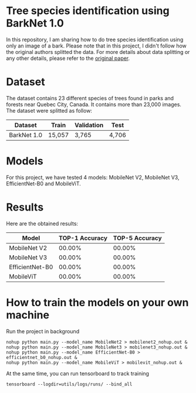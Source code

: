 # Tree species identification using BarkNet 1.0 

In this repository, I am sharing how to do tree species identification using only an image of a bark. Please note that in this project, I didn't follow how the original authors splitted the data. For more details about data splitting or any other details, please refer to the [original paper](https://arxiv.org/pdf/1803.00949.pdf). 

# Dataset

The dataset contains 23 different species of trees found in parks and forests near Quebec City, Canada. It contains more than 23,000 images. The dataset were splitted as follow: 

Dataset | Train | Validation | Test
--- | --- | --- | ---
BarkNet 1.0 | 15,057 | 3,765 | 4,706 


# Models 

For this project, we have tested 4 models: MobileNet V2, MobileNet V3, EfficientNet-B0 and MobileViT.

# Results

Here are the obtained results:

Model | TOP-1 Accuracy | TOP-5 Accuracy
--- | --- | ---
MobileNet V2 | 00.00% | 00.00% 
MobileNet V3 | 00.00% | 00.00% 
EfficientNet-B0 | 00.00% | 00.00% 
MobileViT | 00.00% | 00.00% 


# How to train the models on your own machine 

Run the project in background 
    
    nohup python main.py --model_name MobileNet2 > mobilenet2_nohup.out &
    nohup python main.py --model_name MobileNet3 > mobilenet3_nohup.out &
    nohup python main.py --model_name EfficientNet-B0 > efficientnet_b0_nohup.out &
    nohup python main.py --model_name MobileViT > mobilevit_nohup.out &


At the same time, you can run tensorboard to track training 

    tensorboard --logdir=utils/logs/runs/ --bind_all




























